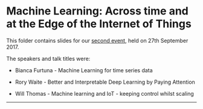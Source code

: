 # Machine Learning: Across time and at the Edge of the Internet of Things 

This folder contains slides for our [second event](https://www.meetup.com/Data-Science-Technologies/events/242092896/), held on 27th September 2017.

The speakers and talk titles were:

- Bianca Furtuna		- Machine Learning for time series data

- Rory Waite			- Better and Interpretable Deep Learning by Paying Attention 

- Will Thomas		- Machine learning and IoT - keeping control whilst scaling

___